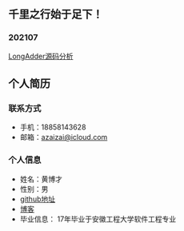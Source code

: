  ## 千里之行始于足下！
### 202107
[LongAdder源码分析](/LongAdder_code_analysis)


## 个人简历
### 联系方式
- 手机：18858143628
- 邮箱：azaizai@icloud.com

### 个人信息
- 姓名：黄博才
- 性别：男
- [github地址](https://github.com/Never12581/)
- [博客](https://never12581.github.io/bocl/)
- 毕业信息： 17年毕业于安徽工程大学软件工程专业